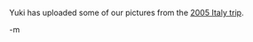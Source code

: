<p>Yuki has uploaded some of our pictures from the <a href="http://www.modus-tollens.com/images/Italy_2005/Italy_2005.html">2005 Italy trip</a>.</p>
<p>-m
</p>